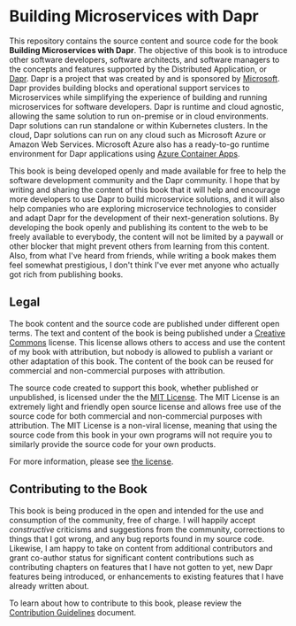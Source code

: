 # Building Microservices with Dapr

This repository contains the source content and source code for the book __Building Microservices with Dapr__. The objective of this book is to introduce other software developers, software architects, and software managers to the concepts and features supported by the Distributed Application, or [Dapr](https://dapr.io). Dapr is a project that was created by and is sponsored by [Microsoft](https://www.microsoft.com). Dapr provides building blocks and operational support services to Microservices while simplifying the experience of building and running microservices for software developers. Dapr is runtime and cloud agnostic, allowing the same solution to run on-premise or in cloud environments. Dapr solutions can run standalone or within Kubernetes clusters. In the cloud, Dapr solutions can run on any cloud such as Microsoft Azure or Amazon Web Services. Microsoft Azure also has a ready-to-go runtime environment for Dapr applications using [Azure Container Apps](https://learn.microsoft.com/en-us/azure/container-apps/).

This book is being developed openly and made available for free to help the software development community and the Dapr community. I hope that by writing and sharing the content of this book that it will help and encourage more developers to use Dapr to build microservice solutions, and it will also help companies who are exploring microservice technologies to consider and adapt Dapr for the development of their next-generation solutions. By developing the book openly and publishing its content to the web to be freely available to everybody, the content will not be limited by a paywall or other blocker that might prevent others from learning from this content. Also, from what I've heard from friends, while writing a book makes them feel somewhat prestigious, I don't think I've ever met anyone who actually got rich from publishing books.

## Legal

The book content and the source code are published under different open terms. The text and content of the book is being published under a [Creative Commons](http://creativecommons.org) license. This license allows others to access and use the content of my book with attribution, but nobody is allowed to publish a variant or other adaptation of this book. The content of the book can be reused for commercial and non-commercial purposes with attribution.

The source code created to support this book, whether published or unpublished, is licensed under the the [MIT License](https://opensource.org/license/MIT). The MIT License is an extremely light and friendly open source license and allows free use of the source code for both commercial and non-commercial purposes with attribution. The MIT License is a non-viral license, meaning that using the source code from this book in your own programs will not require you to similarly provide the source code for your own products.

For more information, please see [the license](LICENSE.md).

## Contributing to the Book

This book is being produced in the open and intended for the use and consumption of the community, free of charge. I will happily accept _constructive_ criticisms and suggestions from the community, corrections to things that I got wrong, and any bug reports found in my source code. Likewise, I am happy to take on content from additional contributors and grant co-author status for significant content contributions such as contributing chapters on features that I have not gotten to yet, new Dapr features being introduced, or enhancements to existing features that I have already written about.

To learn about how to contribute to this book, please review the [Contribution Guidelines]() document.
